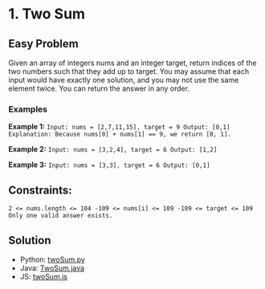 # 1. Two Sum

## Easy Problem

Given an array of integers nums and an integer target, return indices of the two numbers such that they add up to target.
You may assume that each input would have exactly one solution, and you may not use the same element twice.
You can return the answer in any order.

 
### Examples

**Example 1:**
`Input: nums = [2,7,11,15], target = 9
Output: [0,1]
Explanation: Because nums[0] + nums[1] == 9, we return [0, 1].`

**Example 2:**
`Input: nums = [3,2,4], target = 6
Output: [1,2]`

**Example 3:**
`Input: nums = [3,3], target = 6
Output: [0,1]`
 

## Constraints:
`2 <= nums.length <= 104
-109 <= nums[i] <= 109
-109 <= target <= 109
Only one valid answer exists.`

## Solution
- Python: [twoSum.py](../../Python/Easy/twoSum.py)
- Java: [TwoSum.java](../../Java/Easy/src/TwoSum.java)
- JS: [twoSum.js](../../JS/Easy/twoSum.js)

